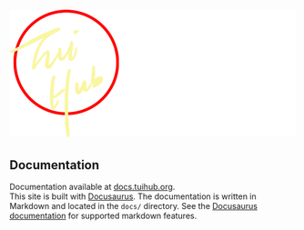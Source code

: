 <h1 align="center">
<picture>
  <source media="(prefers-color-scheme: dark)" srcset="./static/img/main-dark.webp">
  <img alt="TuiHub" src="./static/img/main.webp">
</picture>
</h1>

## Documentation

Documentation available at [docs.tuihub.org](https://docs.tuihub.org/).  
This site is built with [Docusaurus](https://docusaurus.io/). The documentation is written in Markdown and located in the `docs/` directory. See the [Docusaurus documentation](https://docusaurus.io/docs/markdown-features) for supported markdown features.
